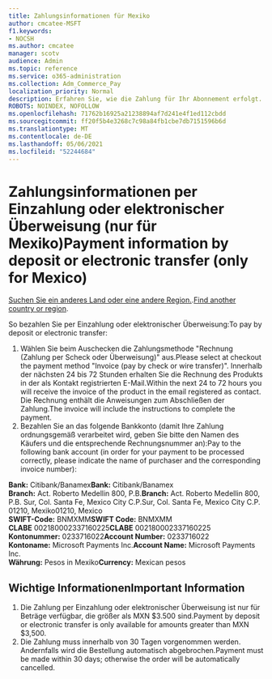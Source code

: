 ```yaml
---
title: Zahlungsinformationen für Mexiko
author: cmcatee-MSFT
f1.keywords:
- NOCSH
ms.author: cmcatee
manager: scotv
audience: Admin
ms.topic: reference
ms.service: o365-administration
ms.collection: Adm_Commerce_Pay
localization_priority: Normal
description: Erfahren Sie, wie die Zahlung für Ihr Abonnement erfolgt.
ROBOTS: NOINDEX, NOFOLLOW
ms.openlocfilehash: 71762b16925a21238894af7d241e4f1ed112cbdd
ms.sourcegitcommit: ff20f5b4e3268c7c98a84fb1cbe7db7151596b6d
ms.translationtype: MT
ms.contentlocale: de-DE
ms.lasthandoff: 05/06/2021
ms.locfileid: "52244684"
---
```

# <a name="payment-information-by-deposit-or-electronic-transfer-only-for-mexico"></a><span data-ttu-id="e5fc2-103">Zahlungsinformationen per Einzahlung oder elektronischer Überweisung (nur für Mexiko)</span><span class="sxs-lookup"><span data-stu-id="e5fc2-103">Payment information by deposit or electronic transfer (only for Mexico)</span></span>

<span data-ttu-id="e5fc2-104">[Suchen Sie ein anderes Land oder eine andere Region.](../billing-and-payments/pay-for-your-subscription.md).</span><span class="sxs-lookup"><span data-stu-id="e5fc2-104">[Find another country or region](../billing-and-payments/pay-for-your-subscription.md).</span></span>

<span data-ttu-id="e5fc2-105">So bezahlen Sie per Einzahlung oder elektronischer Überweisung:</span><span class="sxs-lookup"><span data-stu-id="e5fc2-105">To pay by deposit or electronic transfer:</span></span>

1. <span data-ttu-id="e5fc2-106">Wählen Sie beim Auschecken die Zahlungsmethode "Rechnung (Zahlung per Scheck oder Überweisung)" aus.</span><span class="sxs-lookup"><span data-stu-id="e5fc2-106">Please select at checkout the payment method "Invoice (pay by check or wire transfer)".</span></span> <span data-ttu-id="e5fc2-107">Innerhalb der nächsten 24 bis 72 Stunden erhalten Sie die Rechnung des Produkts in der als Kontakt registrierten E-Mail.</span><span class="sxs-lookup"><span data-stu-id="e5fc2-107">Within the next 24 to 72 hours you will receive the invoice of the product in the email registered as contact.</span></span> <span data-ttu-id="e5fc2-108">Die Rechnung enthält die Anweisungen zum Abschließen der Zahlung.</span><span class="sxs-lookup"><span data-stu-id="e5fc2-108">The invoice will include the instructions to complete the payment.</span></span>
2. <span data-ttu-id="e5fc2-109">Bezahlen Sie an das folgende Bankkonto (damit Ihre Zahlung ordnungsgemäß verarbeitet wird, geben Sie bitte den Namen des Käufers und die entsprechende Rechnungsnummer an):</span><span class="sxs-lookup"><span data-stu-id="e5fc2-109">Pay to the following bank account (in order for your payment to be processed correctly, please indicate the name of purchaser and the corresponding invoice number):</span></span>  

<span data-ttu-id="e5fc2-110">**Bank:** Citibank/Banamex</span><span class="sxs-lookup"><span data-stu-id="e5fc2-110">**Bank:** Citibank/Banamex</span></span>  
<span data-ttu-id="e5fc2-111">**Branch:** Act. Roberto Medellin 800, P.B.</span><span class="sxs-lookup"><span data-stu-id="e5fc2-111">**Branch:** Act. Roberto Medellin 800, P.B.</span></span> <span data-ttu-id="e5fc2-112">Sur, Col. Santa Fe, Mexico City C.P.</span><span class="sxs-lookup"><span data-stu-id="e5fc2-112">Sur, Col. Santa Fe, Mexico City C.P.</span></span> <span data-ttu-id="e5fc2-113">01210, Mexiko</span><span class="sxs-lookup"><span data-stu-id="e5fc2-113">01210, Mexico</span></span>  
<span data-ttu-id="e5fc2-114">**SWIFT-Code:** BNMXMM</span><span class="sxs-lookup"><span data-stu-id="e5fc2-114">**SWIFT Code:** BNMXMM</span></span>  
<span data-ttu-id="e5fc2-115">**CLABE** 002180002337160225</span><span class="sxs-lookup"><span data-stu-id="e5fc2-115">**CLABE** 002180002337160225</span></span>  
<span data-ttu-id="e5fc2-116">**Kontonummer:** 0233716022</span><span class="sxs-lookup"><span data-stu-id="e5fc2-116">**Account Number:** 0233716022</span></span>  
<span data-ttu-id="e5fc2-117">**Kontoname:** Microsoft Payments Inc.</span><span class="sxs-lookup"><span data-stu-id="e5fc2-117">**Account Name:** Microsoft Payments Inc.</span></span>  
<span data-ttu-id="e5fc2-118">**Währung:** Pesos in Mexiko</span><span class="sxs-lookup"><span data-stu-id="e5fc2-118">**Currency:** Mexican pesos</span></span>

## <a name="important-information"></a><span data-ttu-id="e5fc2-119">Wichtige Informationen</span><span class="sxs-lookup"><span data-stu-id="e5fc2-119">Important Information</span></span>

1. <span data-ttu-id="e5fc2-120">Die Zahlung per Einzahlung oder elektronischer Überweisung ist nur für Beträge verfügbar, die größer als MXN $3.500 sind.</span><span class="sxs-lookup"><span data-stu-id="e5fc2-120">Payment by deposit or electronic transfer is only available for amounts greater than MXN $3,500.</span></span>
2. <span data-ttu-id="e5fc2-121">Die Zahlung muss innerhalb von 30 Tagen vorgenommen werden. Andernfalls wird die Bestellung automatisch abgebrochen.</span><span class="sxs-lookup"><span data-stu-id="e5fc2-121">Payment must be made within 30 days; otherwise the order will be automatically cancelled.</span></span>
